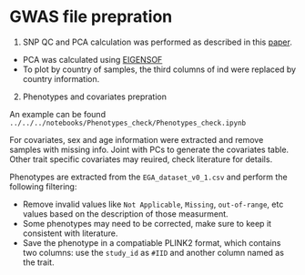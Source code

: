 # GWAS file prepration

1. SNP QC and PCA calculation was performed as described in this [paper](https://www.nature.com/articles/s41467-022-30098-w).

* PCA was calculated using [EIGENSOF](https://hsph.harvard.edu/research/price-lab/software/)
* To plot by country of samples, the third columns of ind were replaced by country information.

2. Phenotypes and covariates prepration 

An example can be found `../../../notebooks/Phenotypes_check/Phenotypes_check.ipynb`

For covariates, sex and age information were extracted and remove samples with missing info. Joint with PCs to generate the covariates table. Other trait specific covariates may reuired, check literature for details.

Phenotypes are extracted from the `EGA_dataset_v0_1.csv` and perform the following filtering:
* Remove invalid values like `Not Applicable`, `Missing`, `out-of-range`, etc values based on the description of those measurment.
* Some phenotypes may need to be corrected, make sure to keep it consistent with literature.
* Save the phenotype in a compatiable PLINK2 format, which contains two columns: use the `study_id` as `#IID` and another column named as the trait.
